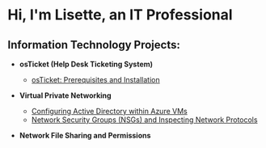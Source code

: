 <h1>Hi, I'm Lisette,  an  IT Professional

<h2> Information Technology Projects:</h2>

- <b>osTicket (Help Desk Ticketing System)</b>
  - [osTicket: Prerequisites and Installation](https://github.com/LisetteTrejo/osticket-prereqs)

- <b>Virtual Private Networking</b>
  - [Configuring Active Directory within Azure VMs](https://github.com/LisetteTrejo/configure-ad)
  - [Network Security Groups (NSGs) and Inspecting Network Protocols](https://github.com/LisetteTrejo/azure-network-protocols)
- <b>Network File Sharing and Permissions
